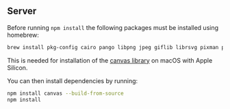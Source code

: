 ## Server

Before running `npm install` the following packages must be installed using homebrew:

```sh
brew install pkg-config cairo pango libpng jpeg giflib librsvg pixman python-setuptools
```

This is needed for installation of the [canvas library](https://github.com/Automattic/node-canvas?tab=readme-ov-file#installation) on macOS with Apple Silicon.

You can then install dependencies by running:

```sh
npm install canvas --build-from-source
npm install
```
